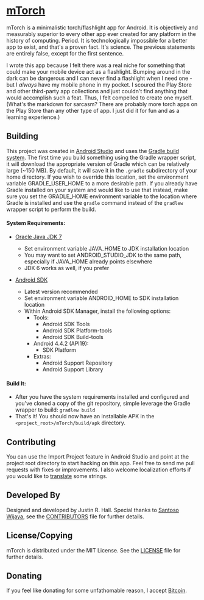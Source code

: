 # [mTorch](http://mtorch.wkovacs64.com)

mTorch is a minimalistic torch/flashlight app for Android. It is objectively and measurably superior to every other app ever created for any platform in the history of computing. Period. It is technologically impossible for a better app to exist, and that's a proven fact. It's science. The previous statements are entirely false, except for the first sentence.

I wrote this app because I felt there was a real niche for something that could make your mobile device act as a flashlight. Bumping around in the dark can be dangerous and I can never find a flashlight when I need one - but I _always_ have my mobile phone in my pocket. I scoured the Play Store and other third-party app collections and just couldn't find anything that would accomplish such a feat. Thus, I felt compelled to create one myself. (What's the markdown for sarcasm? There are probably more torch apps on the Play Store than any other type of app. I just did it for fun and as a learning experience.)

## Building

This project was created in [Android Studio](http://developer.android.com/sdk/installing/studio.html) and uses the [Gradle build system](http://www.gradleware.com/resources/tech/android). The first time you build something using the Gradle wrapper script, it will download the appropriate version of Gradle which can be relatively large (~150 MB). By default, it will save it in the `.gradle` subdirectory of your home directory. If you wish to override this location, set the environment variable GRADLE_USER_HOME to a more desirable path. If you already have Gradle installed on your system and would like to use that instead, make sure you set the GRADLE_HOME environment variable to the location where Gradle is installed and use the `gradle` command instead of the `gradlew` wrapper script to perform the build.

#### System Requirements:
* [Oracle Java JDK 7](http://www.oracle.com/technetwork/java/javase/downloads/index.html)
    * Set environment variable JAVA_HOME to JDK installation location
    * You may want to set ANDROID_STUDIO_JDK to the same path, especially if JAVA_HOME already points elsewhere
    * JDK 6 works as well, if you prefer

* [Android SDK](https://developer.android.com/sdk)
    * Latest version recommended
    * Set environment variable ANDROID_HOME to SDK installation location
    * Within Android SDK Manager, install the following options:
        * Tools:
            * Android SDK Tools
            * Android SDK Platform-tools
            * Android SDK Build-tools
        * Android 4.4.2 (API19):
            * SDK Platform
        * Extras:
            * Android Support Repository
            * Android Support Library

#### Build It:
* After you have the system requirements installed and configured and you've cloned a copy of the git repository, simple leverage the Gradle wrapper to build: `gradlew build`
* That's it! You should now have an installable APK in the `<project_root>/mTorch/build/apk` directory.

## Contributing
You can use the Import Project feature in Android Studio and point at the project root directory to start hacking on this app. Feel free to send me pull requests with fixes or improvements. I also welcome localization efforts if you would like to [translate](http://mtorch.wkovacs64.com/translate) some strings.

## Developed By
Designed and developed by Justin R. Hall. Special thanks to [Santoso Wijaya](https://github.com/santa4nt), see the [CONTRIBUTORS](../blob/master/CONTRIBUTORS) file for further details.

## License/Copying
mTorch is distributed under the MIT License. See the [LICENSE](../blob/master/LICENSE) file for further details.

## Donating
If you feel like donating for some unfathomable reason, I accept [Bitcoin](http://mTorch.wkovacs64.com).
